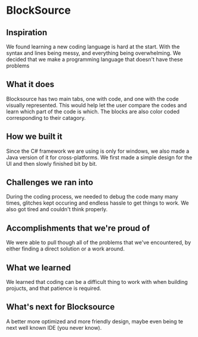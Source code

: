 # BlockSource
## Inspiration
We found learning a new coding language is hard at the start. With the syntax and lines being messy, and everything being overwhelming. We decided that we make a programming language that doesn't have these problems
## What it does
Blocksource has two main tabs, one with code, and one with the code visually represented. This would help let the user compare the codes and learn which part of the code is which. The blocks are also color coded corresponding to their catagory. 
## How we built it
Since the C# framework we are using is only for windows, we also made a Java version of it for cross-platforms. We first made a simple design for the UI and then slowly finished bit by bit. 
## Challenges we ran into
During the coding process, we needed to debug the code many many times, glitches kept occuring and endless hassle to get things to work. We also got tired and couldn't think properly.
## Accomplishments that we're proud of
We were able to pull though all of the problems that we've encountered, by either finding a direct solution or a work around.
## What we learned
We learned that coding can be a difficult thing to work with when building projucts, and that patience is required.
## What's next for Blocksource
A better more optimized and more friendly design, maybe even being te next well known IDE (you never know).
